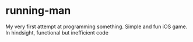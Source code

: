 # running-man
My very first attempt at programming something. Simple and fun iOS game. In hindsight, functional but inefficient code
